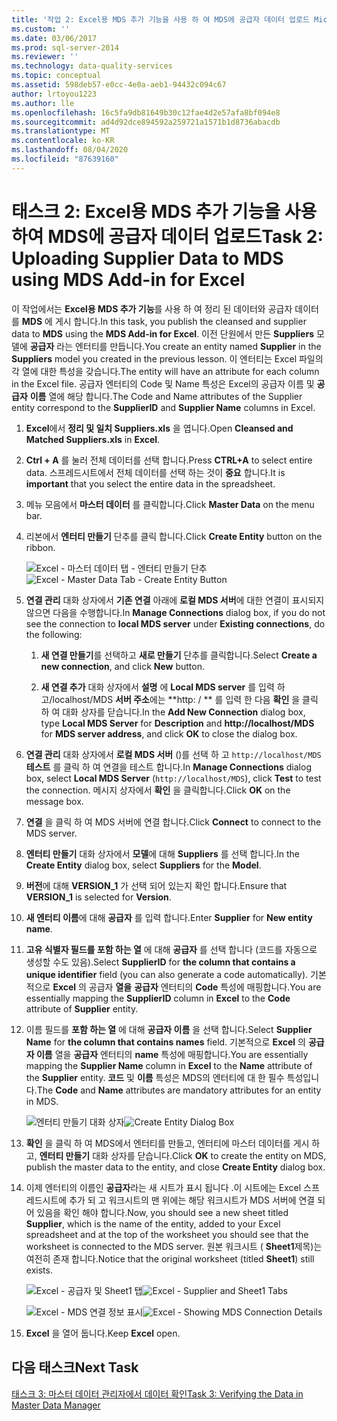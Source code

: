 ```yaml
---
title: '작업 2: Excel용 MDS 추가 기능을 사용 하 여 MDS에 공급자 데이터 업로드 Microsoft Docs'
ms.custom: ''
ms.date: 03/06/2017
ms.prod: sql-server-2014
ms.reviewer: ''
ms.technology: data-quality-services
ms.topic: conceptual
ms.assetid: 598deb57-e0cc-4e0a-aeb1-94432c094c67
author: lrtoyou1223
ms.author: lle
ms.openlocfilehash: 16c5fa9db81649b30c12fae4d2e57afa8bf094e8
ms.sourcegitcommit: ad4d92dce894592a259721a1571b1d8736abacdb
ms.translationtype: MT
ms.contentlocale: ko-KR
ms.lasthandoff: 08/04/2020
ms.locfileid: "87639160"
---
```

# <a name="task-2-uploading-supplier-data-to-mds-using-mds-add-in-for-excel"></a><span data-ttu-id="ce317-102">태스크 2: Excel용 MDS 추가 기능을 사용하여 MDS에 공급자 데이터 업로드</span><span class="sxs-lookup"><span data-stu-id="ce317-102">Task 2: Uploading Supplier Data to MDS using MDS Add-in for Excel</span></span>
  <span data-ttu-id="ce317-103">이 작업에서는 **Excel용 MDS 추가 기능**를 사용 하 여 정리 된 데이터와 공급자 데이터를 **MDS** 에 게시 합니다.</span><span class="sxs-lookup"><span data-stu-id="ce317-103">In this task, you publish the cleansed and supplier data to **MDS** using the **MDS Add-in for Excel**.</span></span> <span data-ttu-id="ce317-104">이전 단원에서 만든 **Suppliers** 모델에 **공급자** 라는 엔터티를 만듭니다.</span><span class="sxs-lookup"><span data-stu-id="ce317-104">You create an entity named **Supplier** in the **Suppliers** model you created in the previous lesson.</span></span> <span data-ttu-id="ce317-105">이 엔터티는 Excel 파일의 각 열에 대한 특성을 갖습니다.</span><span class="sxs-lookup"><span data-stu-id="ce317-105">The entity will have an attribute for each column in the Excel file.</span></span> <span data-ttu-id="ce317-106">공급자 엔터티의 Code 및 Name 특성은 Excel의 공급자 이름 및 **공급자** **이름** 열에 해당 합니다.</span><span class="sxs-lookup"><span data-stu-id="ce317-106">The Code and Name attributes of the Supplier entity correspond to the **SupplierID** and **Supplier Name** columns in Excel.</span></span>  
  
1.  <span data-ttu-id="ce317-107">**Excel**에서 **정리 및 일치 Suppliers.xls** 을 엽니다.</span><span class="sxs-lookup"><span data-stu-id="ce317-107">Open **Cleansed and Matched Suppliers.xls** in **Excel**.</span></span>  
  
2.  <span data-ttu-id="ce317-108">**Ctrl + A** 를 눌러 전체 데이터를 선택 합니다.</span><span class="sxs-lookup"><span data-stu-id="ce317-108">Press **CTRL+A** to select entire data.</span></span> <span data-ttu-id="ce317-109">스프레드시트에서 전체 데이터를 선택 하는 것이 **중요** 합니다.</span><span class="sxs-lookup"><span data-stu-id="ce317-109">It is **important** that you select the entire data in the spreadsheet.</span></span>  
  
3.  <span data-ttu-id="ce317-110">메뉴 모음에서 **마스터 데이터** 를 클릭합니다.</span><span class="sxs-lookup"><span data-stu-id="ce317-110">Click **Master Data** on the menu bar.</span></span>  
  
4.  <span data-ttu-id="ce317-111">리본에서 **엔터티 만들기** 단추를 클릭 합니다.</span><span class="sxs-lookup"><span data-stu-id="ce317-111">Click **Create Entity** button on the ribbon.</span></span>  
  
     <span data-ttu-id="ce317-112">![Excel - 마스터 데이터 탭 - 엔터티 만들기 단추](../../2014/tutorials/media/et-ulingsdtomdsusingmdsaddinforexcel-01.jpg "Excel - 마스터 데이터 탭 - 엔터티 만들기 단추")</span><span class="sxs-lookup"><span data-stu-id="ce317-112">![Excel - Master Data Tab - Create Entity Button](../../2014/tutorials/media/et-ulingsdtomdsusingmdsaddinforexcel-01.jpg "Excel - Master Data Tab - Create Entity Button")</span></span>  
  
5.  <span data-ttu-id="ce317-113">**연결 관리** 대화 상자에서 **기존 연결** 아래에 **로컬 MDS 서버**에 대한 연결이 표시되지 않으면 다음을 수행합니다.</span><span class="sxs-lookup"><span data-stu-id="ce317-113">In **Manage Connections** dialog box, if you do not see the connection to **local MDS server** under **Existing connections**, do the following:</span></span>  
  
    1.  <span data-ttu-id="ce317-114">**새 연결 만들기**를 선택하고 **새로 만들기** 단추를 클릭합니다.</span><span class="sxs-lookup"><span data-stu-id="ce317-114">Select **Create a new connection**, and click **New** button.</span></span>  
  
    2.  <span data-ttu-id="ce317-115">**새 연결 추가** 대화 상자에서 **설명** 에 **Local MDS server** 를 입력 하 고/localhost/MDS **서버 주소**에는 \*\*http: \/ \*\* 를 입력 한 다음 **확인** 을 클릭 하 여 대화 상자를 닫습니다.</span><span class="sxs-lookup"><span data-stu-id="ce317-115">In the **Add New Connection** dialog box, type **Local MDS Server** for **Description** and **http:\//localhost/MDS** for **MDS server address**, and click **OK** to close the dialog box.</span></span>  
  
6.  <span data-ttu-id="ce317-116">**연결 관리** 대화 상자에서 **로컬 MDS 서버** ()를 선택 하 고 `http://localhost/MDS` **테스트** 를 클릭 하 여 연결을 테스트 합니다.</span><span class="sxs-lookup"><span data-stu-id="ce317-116">In **Manage Connections** dialog box, select **Local MDS Server** (`http://localhost/MDS`), click **Test** to test the connection.</span></span> <span data-ttu-id="ce317-117">메시지 상자에서 **확인** 을 클릭합니다.</span><span class="sxs-lookup"><span data-stu-id="ce317-117">Click **OK** on the message box.</span></span>  
  
7.  <span data-ttu-id="ce317-118">**연결** 을 클릭 하 여 MDS 서버에 연결 합니다.</span><span class="sxs-lookup"><span data-stu-id="ce317-118">Click **Connect** to connect to the MDS server.</span></span>  
  
8.  <span data-ttu-id="ce317-119">**엔터티 만들기** 대화 상자에서 **모델**에 대해 **Suppliers** 를 선택 합니다.</span><span class="sxs-lookup"><span data-stu-id="ce317-119">In the **Create Entity** dialog box, select **Suppliers** for the **Model**.</span></span>  
  
9. <span data-ttu-id="ce317-120">**버전**에 대해 **VERSION_1** 가 선택 되어 있는지 확인 합니다.</span><span class="sxs-lookup"><span data-stu-id="ce317-120">Ensure that **VERSION_1** is selected for **Version**.</span></span>  
  
10. <span data-ttu-id="ce317-121">**새 엔터티 이름**에 대해 **공급자** 를 입력 합니다.</span><span class="sxs-lookup"><span data-stu-id="ce317-121">Enter **Supplier** for **New entity name**.</span></span>  
  
11. <span data-ttu-id="ce317-122">**고유 식별자 필드를 포함 하는 열** 에 대해 **공급자** 를 선택 합니다 (코드를 자동으로 생성할 수도 있음).</span><span class="sxs-lookup"><span data-stu-id="ce317-122">Select **SupplierID** for **the column that contains a unique identifier** field (you can also generate a code automatically).</span></span> <span data-ttu-id="ce317-123">기본적으로 **Excel** 의 공급자 **열을** **공급자** 엔터티의 **Code** 특성에 매핑합니다.</span><span class="sxs-lookup"><span data-stu-id="ce317-123">You are essentially mapping the **SupplierID** column in **Excel** to the **Code** attribute of **Supplier** entity.</span></span>  
  
12. <span data-ttu-id="ce317-124">이름 필드를 **포함 하는 열** 에 대해 **공급자 이름** 을 선택 합니다.</span><span class="sxs-lookup"><span data-stu-id="ce317-124">Select **Supplier Name** for **the column that contains names** field.</span></span> <span data-ttu-id="ce317-125">기본적으로 **Excel** 의 **공급자 이름** 열을 **공급자** 엔터티의 **name** 특성에 매핑합니다.</span><span class="sxs-lookup"><span data-stu-id="ce317-125">You are essentially mapping the **Supplier Name** column in **Excel** to the **Name** attribute of the **Supplier** entity.</span></span> <span data-ttu-id="ce317-126">**코드** 및 **이름** 특성은 MDS의 엔터티에 대 한 필수 특성입니다.</span><span class="sxs-lookup"><span data-stu-id="ce317-126">The **Code** and **Name** attributes are mandatory attributes for an entity in MDS.</span></span>  
  
     <span data-ttu-id="ce317-127">![엔터티 만들기 대화 상자](../../2014/tutorials/media/et-ulingsdtomdsusingmdsaddinforexcel-02.jpg "엔터티 만들기 대화 상자")</span><span class="sxs-lookup"><span data-stu-id="ce317-127">![Create Entity Dialog Box](../../2014/tutorials/media/et-ulingsdtomdsusingmdsaddinforexcel-02.jpg "Create Entity Dialog Box")</span></span>  
  
13. <span data-ttu-id="ce317-128">**확인** 을 클릭 하 여 MDS에서 엔터티를 만들고, 엔터티에 마스터 데이터를 게시 하 고, **엔터티 만들기** 대화 상자를 닫습니다.</span><span class="sxs-lookup"><span data-stu-id="ce317-128">Click **OK** to create the entity on MDS, publish the master data to the entity, and close **Create Entity** dialog box.</span></span>  
  
14. <span data-ttu-id="ce317-129">이제 엔터티의 이름인 **공급자**라는 새 시트가 표시 됩니다 .이 시트에는 Excel 스프레드시트에 추가 되 고 워크시트의 맨 위에는 해당 워크시트가 MDS 서버에 연결 되어 있음을 확인 해야 합니다.</span><span class="sxs-lookup"><span data-stu-id="ce317-129">Now, you should see a new sheet titled **Supplier**, which is the name of the entity, added to your Excel spreadsheet and at the top of the worksheet you should see that the worksheet is connected to the MDS server.</span></span> <span data-ttu-id="ce317-130">원본 워크시트 ( **Sheet1**제목)는 여전히 존재 합니다.</span><span class="sxs-lookup"><span data-stu-id="ce317-130">Notice that the original worksheet (titled **Sheet1**) still exists.</span></span>  
  
     <span data-ttu-id="ce317-131">![Excel - 공급자 및 Sheet1 탭](../../2014/tutorials/media/et-ulingsdtomdsusingmdsaddinforexcel-03.jpg "Excel - 공급자 및 Sheet1 탭")</span><span class="sxs-lookup"><span data-stu-id="ce317-131">![Excel - Supplier and Sheet1 Tabs](../../2014/tutorials/media/et-ulingsdtomdsusingmdsaddinforexcel-03.jpg "Excel - Supplier and Sheet1 Tabs")</span></span>  
  
     <span data-ttu-id="ce317-132">![Excel - MDS 연결 정보 표시](../../2014/tutorials/media/et-ulingsdtomdsusingmdsaddinforexcel-04.jpg "Excel - MDS 연결 정보 표시")</span><span class="sxs-lookup"><span data-stu-id="ce317-132">![Excel - Showing MDS Connection Details](../../2014/tutorials/media/et-ulingsdtomdsusingmdsaddinforexcel-04.jpg "Excel - Showing MDS Connection Details")</span></span>  
  
15. <span data-ttu-id="ce317-133">**Excel** 을 열어 둡니다.</span><span class="sxs-lookup"><span data-stu-id="ce317-133">Keep **Excel** open.</span></span>  
  
## <a name="next-task"></a><span data-ttu-id="ce317-134">다음 태스크</span><span class="sxs-lookup"><span data-stu-id="ce317-134">Next Task</span></span>  
 [<span data-ttu-id="ce317-135">태스크 3: 마스터 데이터 관리자에서 데이터 확인</span><span class="sxs-lookup"><span data-stu-id="ce317-135">Task 3: Verifying the Data in Master Data Manager</span></span>](../../2014/tutorials/task-3-verifying-the-data-in-master-data-manager.md)  
  
  

